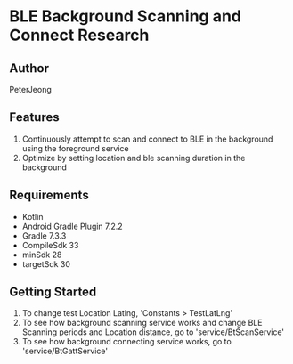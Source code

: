 <h1>BLE Background Scanning and Connect Research</h1>

Author
-------------------
PeterJeong

Features
--------
1. Continuously attempt to scan and connect to BLE in the background using the foreground service
2. Optimize by setting location and ble scanning duration in the background

Requirements
-------------------
- Kotlin
- Android Gradle Plugin 7.2.2
- Gradle 7.3.3
- CompileSdk 33
- minSdk 28
- targetSdk 30

Getting Started
--------
1. To change test Location Latlng, 'Constants > TestLatLng' 
2. To see how background scanning service works and change BLE Scanning periods and Location distance, go to 'service/BtScanService'
3. To see how background connecting service works, go to 'service/BtGattService'